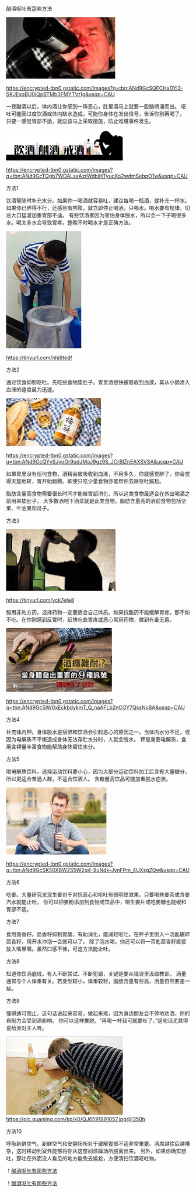  酗酒呕吐有那些方法
 
 ![酗酒呕吐有那些方法](https://github.com/ywangnccu/ywang/blob/main/images/Drunk.jpg)
 
 https://encrypted-tbn0.gstatic.com/images?q=tbn:ANd9GcSQFCHaDYi3-SKJExqBU0iQpBTMb3FMYTVt1g&usqp=CAU

 一夜酗酒以后，体内酒让你感到一阵恶心，肚里酒马上就要一股脑喷涌而出。
 呕吐可能因过度饮酒或体内缺水造成，可能你身体在发出信号，告诉你别再喝了。
 只要一感觉胃部不适，就应该马上采取措施，防止难堪事件发生。

![酗酒呕吐有那些方法](https://github.com/ywangnccu/ywang/blob/main/images/Drunk.png)

 https://encrypted-tbn0.gstatic.com/images?q=tbn:ANd9GcTQgb7WDALsxAzrWdbiHTyucXo2wdmSebpO1w&usqp=CAU

方法1

饮酒需随时补充水分。如果你一喝酒就容易吐，建议每喝一瓶酒，就补充一杯水。
如果你已醉得不行，还感到有些眩，就立即停止喝酒，只喝水。喝水要有规律，切忌大口猛灌加重胃部不适。
有些饮酒者因为害怕身体脱水，所以会一下子喝很多水。喝太多水会导致胃疼，整晚不时喝水才是正确方法。

![酗酒呕吐有那些方法](https://github.com/ywangnccu/ywang/blob/main/images/Drunkvomiting.jpg)

 https://tinyurl.com/nhj8tedf

方法2

通过饮食抑制呕吐。先吃些食物垫肚子。胃里酒很快被吸收到血液，其从小肠渗入血液的速度最为迅速。

![酗酒呕吐有那些方法](https://github.com/ywangnccu/ywang/blob/main/images/Drunk1.jpg)

 https://encrypted-tbn0.gstatic.com/images?q=tbn:ANd9GcQYvSJyoOr9udJMaJ9gz9S_JCrBlZnEAXSVSA&usqp=CAU

如果胃里没有任何食物，酒精会被吸收到血液，不用多久，你就感觉醉了。你会觉得天旋地转，胃开始翻腾。即使只吃少量食物亦能帮你去除呕吐尴尬。

脂肪含量高食物需要很长时间才能被胃部消化，所以这类食物最适合在外出喝酒之前用来垫肚子。
大多数酒吧下酒菜就是此类食物。脂肪含量高的酒前食物包括坚果、牛油果和瓜子。

方法3

![酗酒呕吐有那些方法](https://github.com/ywangnccu/ywang/blob/main/images/Drunk3.jpg)

  https://tinyurl.com/yck7efe8

服用非处方药。选择药物一定要适合自己体质。如果抗酸药不能缓解胃疼，那不如不吃。在你刚感到反胃时，赶快吃些胃疼或恶心常用药物，做到有备无患。

 ![酗酒呕吐有那些方法](https://github.com/ywangnccu/ywang/blob/main/images/Drunk5.jpg)

   https://encrypted-tbn0.gstatic.com/images?q=tbn:ANd9GcSiW0xEckbdykmT_Q_naAFLb2nCOY7QssNvBA&usqp=CAU

方法4

补充体内钾。身体脱水是宿醉和饮酒会引起恶心的原因之一。当体内水分不足，或因为电解质不平衡造成身体无法存贮水分时，人就会脱水。
钾是重要电解质，食用含钾量丰富食物能帮助身体留住水分。

方法5

喝电解质饮料。选择运动饮料要小心，因为大部分运动饮料加工后含有大量糖分，所以更适合普通人群，不适合饮酒人。
含糖量高饮品可能加重脱水症状。

![酗酒呕吐有那些方法](https://github.com/ywangnccu/ywang/blob/main/images/Drunk6.jpg)

 https://encrypted-tbn0.gstatic.com/images?q=tbn:ANd9GcSK50XBW2S5W2g4-9uNdk-JynFPm_4UXsgZQw&usqp=CAU

方法6

吃姜。大量研究发现生姜对于对抗恶心和呕吐有很明显效果。只要喝些姜茶或含姜汽水就能止吐。
你可以把姜粉添加到食物或饮品中，嚼生姜片或吃姜糖也能缓和胃部不适。

方法7

食用茴香籽。茴香籽抑制胃酸，有助消化，能减轻呕吐。在杯子里倒入一汤匙碾碎茴香籽，用开水冲泡一会就可以了。
除了泡水喝，你还可以将一茶匙茴香籽直接放入嘴里嚼。虽然口感不佳，可这方法能止吐。

方法8

知道你饮酒底线。有人不断尝试、不断犯错，关键是要从错误里汲取教训。
酒量通常与个人体重有关。若身型较小，体重较轻，脂肪含量有些高，酒量自然要差一些。

方法9

懂得适可而止。这句话说起来容易，做起来难，因为身边朋友会不停地劝酒，你的自制力会受到酒影响。
你可以这样推脱，“再喝一杯我可就要吐了。”这句话尤其得说给派对主人听。

![酗酒呕吐有那些方法](https://github.com/ywangnccu/ywang/blob/main/images/Drunk9.jpg)
  https://pic.quanjing.com/kp/k0/QJ6591891057.jpg@!350h

方法10

呼吸新鲜空气。新鲜空气和安静场所对于缓解胃部不适非常重要。酒席越往后越嘈杂，这时移动到室外能够将你从这憋闷烦躁场所脱离出来。
另外，如果你确实想吐，那吐在外面没人看见的地方能免去尴尬，方便清扫饮酒呕吐物。

 ！[酗酒呕吐有那些方法](https://github.com/ywangnccu/ywang/blob/main/images/Drunkvomiting1.jpg)

 ！[酗酒呕吐有那些方法](https://github.com/ywangnccu/ywang/blob/main/images/Drunkvomiting1.jpg)
